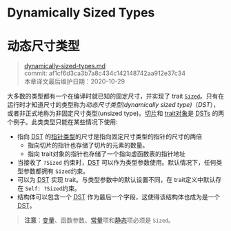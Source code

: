 # Dynamically Sized Types
# 动态尺寸类型

>[dynamically-sized-types.md](https://github.com/rust-lang/reference/blob/master/src/dynamically-sized-types.md)\
>commit: af1cf6d3ca3b7a8c434c142148742aa912e37c34 \
>本章译文最后维护日期：2020-10-29

大多数的类型都有一个在编译时就已知的固定尺寸，并实现了 trait [`Sized`][sized]。只有在运行时才知道尺寸的类型称为*动态尺寸类型(dynamically sized type)*（*DST*），或者非正式地称为非固定尺寸类型(unsized type)。[切片][Slices]和 [trait对象][trait objects]是 <abbr title="dynamically sized types">DSTs</abbr> 的两个例子。此类类型只能在某些情况下使用:

* 指向 <abbr title="dynamically sized types">DST</abbr> 的[指针类型][Pointer types]的尺寸是指向固定尺寸类型的指针的尺寸的两倍
    * 指向切片的指针也存储了切片的元素的数量。
    * 指向 trait对象的指针也存储了一个指向虚函数表的指针地址
* 当接收了 `?Sized` 约束时，<abbr title="dynamically sized types">DST</abbr> 可以作为类型参数使用。默认情况下，任何类型参数都拥有 `Sized`约束。
* 可以为 <abbr title="dynamically sized types">DST</abbr> 实现 trait。与类型参数中的默认设置不同，在 trait定义中默认存在 `Self: ?Sized`约束。
* 结构体可以包含一个 <abbr title="dynamically sized type">DST</abbr> 作为最后一个字段，这使得该结构体也成为是一个 <abbr title="dynamically sized type">DST</abbr>。

> **注意**：[变量][variables]、函数参数、[常量][const]项和[静态][static]项必须是 `Sized`。

[sized]: special-types-and-traits.md#sized
[Slices]: types/slice.md
[trait objects]: types/trait-object.md
[Pointer types]: types/pointer.md
[variables]: variables.md
[const]: items/constant-items.md
[static]: items/static-items.md

<!-- 2020-11-7-->
<!-- checked -->
